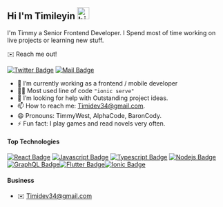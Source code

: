 ## Hi I'm Timileyin <img src="https://user-images.githubusercontent.com/1303154/88677602-1635ba80-d120-11ea-84d8-d263ba5fc3c0.gif" width="28px" alt="hi">

I'm Timmy a Senior Frontend Developer. I Spend most of time working on live projects or learning new stuff.

✉️ Reach me out!

[![Twitter Badge](https://img.shields.io/badge/-@Timmy__west-1ca0f1?style=flat&labelColor=1ca0f1&logo=twitter&logoColor=white&link=https://twitter.com/Timmy__west)](https://twitter.com/Timmy__west)    [![Mail Badge](https://img.shields.io/badge/-Timmyywest-c0392b?style=flat&labelColor=c0392b&logo=gmail&logoColor=white)](mailto:timidev34@gmail.com)

- 🔭 I’m currently working as a frontend / mobile developer 
- 👨‍💻 Most used line of code `"ionic serve"`
- 🤔 I’m looking for help with Outstanding project ideas.
- 📫 How to reach me: Timidev34@gmail.com.
- 😄 Pronouns: TimmyWest, AlphaCode, BaronCody.
- ⚡ Fun fact: I play games and read novels very often.

#### Top Technologies

[![React Badge](https://img.shields.io/badge/-React-61DBFB?style=for-the-badge&labelColor=black&logo=react&logoColor=61DBFB)](#) [![Javascript Badge](https://img.shields.io/badge/-Javascript-F0DB4F?style=for-the-badge&labelColor=black&logo=javascript&logoColor=F0DB4F)](#) [![Typescript Badge](https://img.shields.io/badge/-Typescript-007acc?style=for-the-badge&labelColor=black&logo=typescript&logoColor=007acc)](#) [![Nodejs Badge](https://img.shields.io/badge/-Nodejs-3C873A?style=for-the-badge&labelColor=black&logo=node.js&logoColor=3C873A)](#) [![GraphQL Badge](https://img.shields.io/badge/-GraphQl-e535ab?style=for-the-badge&labelColor=black&logo=node.js&logoColor=e535ab)](#)[![Flutter Badge](https://img.shields.io/badge/-Flutter-007acc?style=for-the-badge&labelColor=black&logo=flutter&logoColor=007acc)](#)[![Ionic Badge](https://img.shields.io/badge/-Ionic-007acc?style=for-the-badge&labelColor=black&logo=ionic&logoColor=007acc)](#)



#### Business
- ✉️ Timidev34@gmail.com





